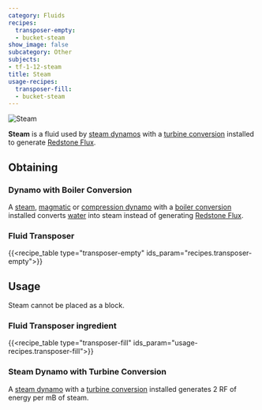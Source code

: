 ```yaml
---
category: Fluids
recipes:
  transposer-empty:
  - bucket-steam
show_image: false
subcategory: Other
subjects:
- tf-1-12-steam
title: Steam
usage-recipes:
  transposer-fill:
  - bucket-steam
---
```


![Steam](/images/docs/1.12/thermal-foundation/steam.gif)


**Steam** is a fluid used by [steam dynamos](../../thermal-expansion/steam-dynamo/) with a
[turbine conversion](../../thermal-expansion/augment-turbine-conversion/) installed to generate
[Redstone Flux](/docs/redstone-flux/).


Obtaining
---------

### Dynamo with Boiler Conversion
A [steam](../../thermal-expansion/steam-dynamo/), [magmatic](../../thermal-expansion/magmatic-dynamo/) or
[compression dynamo](../../thermal-expansion/compression-dynamo/) with a [boiler
conversion](../../thermal-expansion/augment-boiler-conversion/) installed converts
[water](https://minecraft.gamepedia.com/Water) into steam instead of generating
[Redstone Flux](/docs/redstone-flux/).

### Fluid Transposer
{{<recipe_table type="transposer-empty" ids_param="recipes.transposer-empty">}}


Usage
-----

Steam cannot be placed as a block.

### Fluid Transposer ingredient
{{<recipe_table type="transposer-fill" ids_param="usage-recipes.transposer-fill">}}

### Steam Dynamo with Turbine Conversion
A [steam dynamo](../../thermal-expansion/steam-dynamo/) with a [turbine
conversion](../../thermal-expansion/augment-turbine-conversion/) installed generates 2 RF of
energy per mB of steam.
